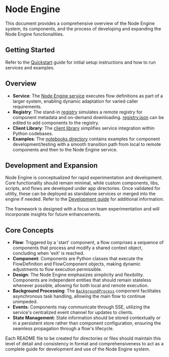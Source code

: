 # Node Engine

This document provides a comprehensive overview of the Node Engine system, its components, and the process of developing and expanding the Node Engine functionalities.

## Getting Started

Refer to the [Quickstart](../../README.md#quickstart) guide for initial setup instructions and how to run services and examples.

## Overview

- **Service**: The [Node Engine service](service.md) executes flow definitions as part of a larger system, enabling dynamic adaptation for varied caller requirements.
- **Registry**: The stand-in [registry](libs/registry.md) simulates a remote registry for component metadata and on-demand downloading. [registry.json](./node_engine/registry.json) can be edited to add components to the registry.
- **Client Library**: The [client library](client.md) simplifies service integration within Python codebases.
- **Examples**: The [notebooks directory](../../examples/notebooks/) contains examples for component development/testing with a smooth transition path from local to remote components and then to the Node Engine service.

## Development and Expansion

Node Engine is conceptualized for rapid experimentation and development. Core functionality should remain minimal, while custom components, libs, scripts, and flows are developed under app directories. Once validated for utility, these can be deployed as standalone services or merged into the engine if needed. Refer to the [Development guide](../../docs/DEVELOPMENT.md) for additional information.

The framework is designed with a focus on team experimentation and will incorporate insights for future enhancements.

## Core Concepts

- **Flow**: Triggered by a 'start' component, a flow comprises a sequence of components that process and modify a shared context object, concluding when 'exit' is reached.
- **Component**: Components are Python classes that execute the FlowDefinition and FlowComponent objects, making dynamic adjustments to flow execution permissible.
- **Design**: The Node Engine emphasizes simplicity and flexibility. Components are independent entities that should remain stateless whenever possible, allowing for both local and remote execution.
- **Background Processing**: The [`BackgroundProcess`](../../examples/components/background_process.py) component facilitates asynchronous task handling, allowing the main flow to continue unimpeded.
- **Events**: Components may communicate through SSE, utilizing the service's centralized event channel for updates to clients.
- **State Management**: State information should be stored contextually or in a persistent store rather than component configuration, ensuring the seamless propagation through a flow's lifecycle.

Each README file to be created for directories or files should maintain this level of detail and consistency in format and comprehensiveness to act as a complete guide for development and use of the Node Engine system.
